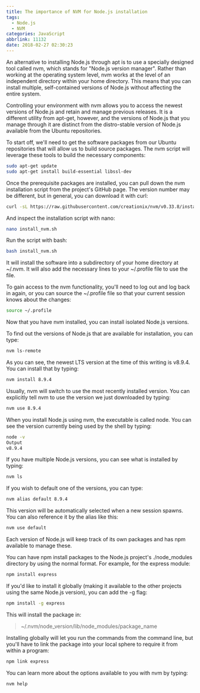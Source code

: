 ```yaml
---
title: The importance of NVM for Node.js installation
tags:
  - Node.js
  - NVM
categories: JavaScript
abbrlink: 11132
date: 2018-02-27 02:30:23
---
```


An alternative to installing Node.js through apt is to use a specially designed tool called nvm, which stands for "Node.js version manager". Rather than working at the operating system level, nvm works at the level of an independent directory within your home directory. This means that you can install multiple, self-contained versions of Node.js without affecting the entire system.

Controlling your environment with nvm allows you to access the newest versions of Node.js and retain and manage previous releases. It is a different utility from apt-get, however, and the versions of Node.js that you manage through it are distinct from the distro-stable version of Node.js available from the Ubuntu repositories.

To start off, we'll need to get the software packages from our Ubuntu repositories that will allow us to build source packages. The nvm script will leverage these tools to build the necessary components:

```bash
sudo apt-get update
sudo apt-get install build-essential libssl-dev
```

Once the prerequisite packages are installed, you can pull down the nvm installation script from the project's GitHub page. The version number may be different, but in general, you can download it with curl:

```bash
curl -sL https://raw.githubusercontent.com/creationix/nvm/v0.33.8/install.sh -o install_nvm.sh
```

And inspect the installation script with nano:

```bash
nano install_nvm.sh
```

Run the script with bash:

```bash
bash install_nvm.sh
```

It will install the software into a subdirectory of your home directory at ~/.nvm. It will also add the necessary lines to your ~/.profile file to use the file.

To gain access to the nvm functionality, you'll need to log out and log back in again, or you can source the ~/.profile file so that your current session knows about the changes:

```bash
source ~/.profile
```

Now that you have nvm installed, you can install isolated Node.js versions.

To find out the versions of Node.js that are available for installation, you can type:

```bash
nvm ls-remote
```

As you can see, the newest LTS version at the time of this writing is v8.9.4. You can install that by typing:

```bash
nvm install 8.9.4
```

Usually, nvm will switch to use the most recently installed version. You can explicitly tell nvm to use the version we just downloaded by typing:

```bash
nvm use 8.9.4
```

When you install Node.js using nvm, the executable is called node. You can see the version currently being used by the shell by typing:

```bash
node -v
Output
v8.9.4
```

If you have multiple Node.js versions, you can see what is installed by typing:

```bash
nvm ls
```

If you wish to default one of the versions, you can type:

```bash
nvm alias default 8.9.4
```

This version will be automatically selected when a new session spawns. You can also reference it by the alias like this:

```bash
nvm use default
```

Each version of Node.js will keep track of its own packages and has npm available to manage these.

You can have npm install packages to the Node.js project's ./node_modules directory by using the normal format. For example, for the express module:

```bash
npm install express
```

If you'd like to install it globally (making it available to the other projects using the same Node.js version), you can add the -g flag:

```bash
npm install -g express
```

This will install the package in:

> ~/.nvm/node_version/lib/node_modules/package_name

Installing globally will let you run the commands from the command line, but you'll have to link the package into your local sphere to require it from within a program:

```bash
npm link express
```

You can learn more about the options available to you with nvm by typing:

```bash
nvm help
```
